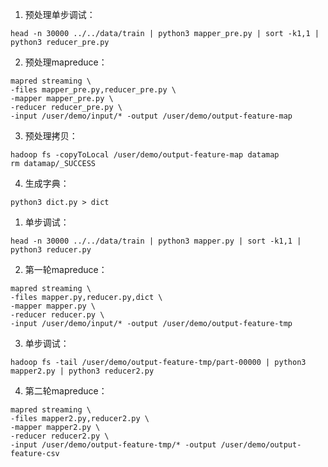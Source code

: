 1. 预处理单步调试：
```console
head -n 30000 ../../data/train | python3 mapper_pre.py | sort -k1,1 | python3 reducer_pre.py
```
2. 预处理mapreduce：
```console
mapred streaming \
-files mapper_pre.py,reducer_pre.py \
-mapper mapper_pre.py \
-reducer reducer_pre.py \
-input /user/demo/input/* -output /user/demo/output-feature-map
```

3. 预处理拷贝：
```console
hadoop fs -copyToLocal /user/demo/output-feature-map datamap
rm datamap/_SUCCESS
```

4. 生成字典：
```console
python3 dict.py > dict
```

1. 单步调试：
```console
head -n 30000 ../../data/train | python3 mapper.py | sort -k1,1 | python3 reducer.py
```
2. 第一轮mapreduce：
```console
mapred streaming \
-files mapper.py,reducer.py,dict \
-mapper mapper.py \
-reducer reducer.py \
-input /user/demo/input/* -output /user/demo/output-feature-tmp
```

3. 单步调试：
```console
hadoop fs -tail /user/demo/output-feature-tmp/part-00000 | python3 mapper2.py | python3 reducer2.py
```

4. 第二轮mapreduce：
```console
mapred streaming \
-files mapper2.py,reducer2.py \
-mapper mapper2.py \
-reducer reducer2.py \
-input /user/demo/output-feature-tmp/* -output /user/demo/output-feature-csv
```

